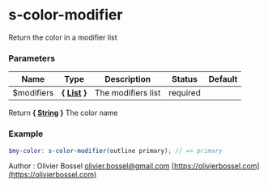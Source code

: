 # s-color-modifier

Return the color in a modifier list

### Parameters

| Name        | Type                                                                                  | Description        | Status   | Default |
| ----------- | ------------------------------------------------------------------------------------- | ------------------ | -------- | ------- |
| \$modifiers | **{ [List](http://www.sass-lang.com/documentation/file.SASS_REFERENCE.html#lists) }** | The modifiers list | required |

Return **{ [String](http://www.sass-lang.com/documentation/file.SASS_REFERENCE.html#sass-script-strings) }** The color name

### Example

```scss
$my-color: s-color-modifier(outline primary); // => primary
```

Author : Olivier Bossel [olivier.bossel@gmail.com](mailto:olivier.bossel@gmail.com) [https://olivierbossel.com](https://olivierbossel.com)
